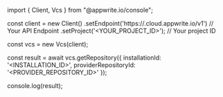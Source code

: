 import { Client, Vcs } from "@appwrite.io/console";

const client = new Client()
    .setEndpoint('https://<REGION>.cloud.appwrite.io/v1') // Your API Endpoint
    .setProject('<YOUR_PROJECT_ID>'); // Your project ID

const vcs = new Vcs(client);

const result = await vcs.getRepository({
    installationId: '<INSTALLATION_ID>',
    providerRepositoryId: '<PROVIDER_REPOSITORY_ID>'
});

console.log(result);
